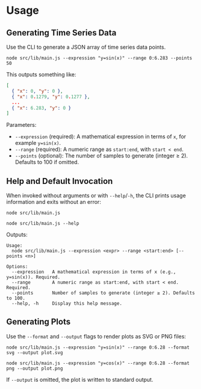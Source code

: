# Usage

## Generating Time Series Data

Use the CLI to generate a JSON array of time series data points.

```
node src/lib/main.js --expression "y=sin(x)" --range 0:6.283 --points 50
```

This outputs something like:

```json
[
  { "x": 0, "y": 0 },
  { "x": 0.1279, "y": 0.1277 },
  ...
  { "x": 6.283, "y": 0 }
]
```

Parameters:

- `--expression` (required): A mathematical expression in terms of `x`, for example `y=sin(x)`.
- `--range` (required): A numeric range as `start:end`, with `start < end`.
- `--points` (optional): The number of samples to generate (integer ≥ 2). Defaults to 100 if omitted.

## Help and Default Invocation

When invoked without arguments or with `--help`/`-h`, the CLI prints usage information and exits without an error:

```
node src/lib/main.js

node src/lib/main.js --help
```

Outputs:

```
Usage:
  node src/lib/main.js --expression <expr> --range <start:end> [--points <n>]

Options:
  --expression   A mathematical expression in terms of x (e.g., y=sin(x)). Required.
  --range        A numeric range as start:end, with start < end. Required.
  --points       Number of samples to generate (integer ≥ 2). Defaults to 100.
  --help, -h     Display this help message.
```

## Generating Plots

Use the `--format` and `--output` flags to render plots as SVG or PNG files:

```
node src/lib/main.js --expression "y=sin(x)" --range 0:6.28 --format svg --output plot.svg
```

```
node src/lib/main.js --expression "y=cos(x)" --range 0:6.28 --format png --output plot.png
```

If `--output` is omitted, the plot is written to standard output.